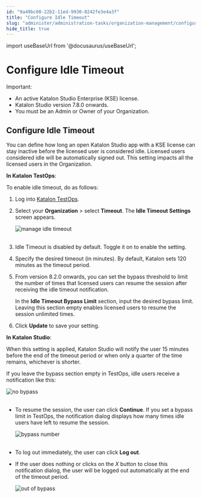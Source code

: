 ```yaml
---
id: "9a49bc00-22b2-11ed-9930-0242fe3e4a3f"
title: "Configure Idle Timeout"
slug: "administer/administration-tasks/organization-management/configure-idle-timeout"
hide_title: true
---
```

import useBaseUrl from '@docusaurus/useBaseUrl';


# <a id="id" class="anchor_top_offset"/><a id="ariaid-title1" class="anchor_top_offset"/>Configure Idle Timeout

<div xmlns="http://www.w3.org/1999/xhtml" className="note important note_important"><span className="note__title">Important:</span> 
  <ul className="ul"><li className="li">An active Katalon Studio Enterprise (KSE) license.</li><li className="li">Katalon Studio version 7.8.0 onwards.</li><li className="li">You must be an Admin or Owner of your Organization.</li></ul>
</div>

## <a id="id_1" class="anchor_top_offset"/>Configure Idle Timeout

<p xmlns="http://www.w3.org/1999/xhtml" className="p">You can define how long an open Katalon Studio app with a KSE license can stay inactive before the licensed user is considered idle. Licensed users considered idle will be automatically signed out. This setting impacts all the licensed users in the Organization.</p> 
<p xmlns="http://www.w3.org/1999/xhtml" className="p"><strong className="ph b">In Katalon TestOps</strong>:</p> 
<p xmlns="http://www.w3.org/1999/xhtml" className="p">To enable idle timeout, do as follows:</p> 
<ol xmlns="http://www.w3.org/1999/xhtml" className="ol"><li className="li">Log into <a className="xref j-external-link" href="https://testops.katalon.io/" target="_blank">Katalon TestOps</a>.</li><li className="li">     <p className="p">Select your <strong className="ph b">Organization</strong> &gt; select <strong className="ph b">Timeout</strong>. The <strong className="ph b">Idle Timeout Settings</strong> screen appears.</p>     <p className="p"> <img className="image" src={useBaseUrl("https://github.com/katalon-studio/docs-images/raw/master/katalon-studio/docs/idle-timeout/idle-timeout.png")} alt="manage idle timeout" /><br /><br />     </p>   </li><li className="li">     <p className="p">Idle Timeout is disabled by default. Toggle it on to enable the setting.</p>   </li><li className="li">     <p className="p">Specify the desired timeout (in minutes). By default, Katalon sets 120 minutes as the timeout period.</p>   </li><li className="li">     <p className="p">From version 8.2.0 onwards, you can set the bypass threshold to limit the number of times that licensed users can resume the session after receiving the idle timeout notification.</p>     <p className="p">In the <strong className="ph b">Idle Timeout Bypass Limit</strong> section, input the desired bypass limit. Leaving this section empty enables licensed users to resume the session unlimited times.</p>   </li><li className="li">     <p className="p">Click <strong className="ph b">Update</strong> to save your setting.</p>   </li></ol> 
<p xmlns="http://www.w3.org/1999/xhtml" className="p"><strong className="ph b">In Katalon Studio</strong>:</p> 
<p xmlns="http://www.w3.org/1999/xhtml" className="p">When this setting is applied, Katalon Studio will notify the user 15 minutes before the end of the timeout period or when only a quarter of the time remains, whichever is shorter.</p> 
<p xmlns="http://www.w3.org/1999/xhtml" className="p">If you leave the bypass section empty in TestOps, idle users receive a notification like this:</p> 
<p xmlns="http://www.w3.org/1999/xhtml" className="p"> <img className="image" src={useBaseUrl("https://github.com/katalon-studio/docs-images/raw/master/katalon-studio/docs/idle-timeout/KS-Idle-timeout-dialog-no-bypassed-time.png")} alt="no bypass" /><br /><br /> </p> 
<ul xmlns="http://www.w3.org/1999/xhtml" className="ul"><li className="li">     <p className="p">To resume the session, the user can click <strong className="ph b">Continue</strong>. If you set a bypass limit in TestOps, the notification dialog displays how many times idle users have left to resume the session.</p>     <p className="p"> <img className="image" src={useBaseUrl("https://github.com/katalon-studio/docs-images/raw/master/katalon-studio/docs/idle-timeout/KS-Idle-timeout-dialog-with-bypassed-time.png")} alt="bypass number" /><br /><br />     </p>   </li><li className="li">     <p className="p">To log out immediately, the user can click <strong className="ph b">Log out</strong>.</p>   </li><li className="li">     <p className="p">If the user does nothing or clicks on the <em className="ph i">X</em> button to close this notification dialog, the user will be logged out automatically at the end of the timeout period.</p>     <p className="p"> <img className="image" src={useBaseUrl("https://github.com/katalon-studio/docs-images/raw/master/katalon-studio/docs/idle-timeout/KS-Used-up-idle-timeout-dialog.png")} alt="out of bypass" /><br /><br />     </p>   </li></ul> 
